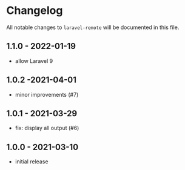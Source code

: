 # Changelog

All notable changes to `laravel-remote` will be documented in this file.

## 1.1.0 - 2022-01-19

- allow Laravel 9

## 1.0.2 -2021-04-01

- minor improvements (#7)

## 1.0.1 - 2021-03-29

- fix: display all output (#6)

## 1.0.0 - 2021-03-10

- initial release
